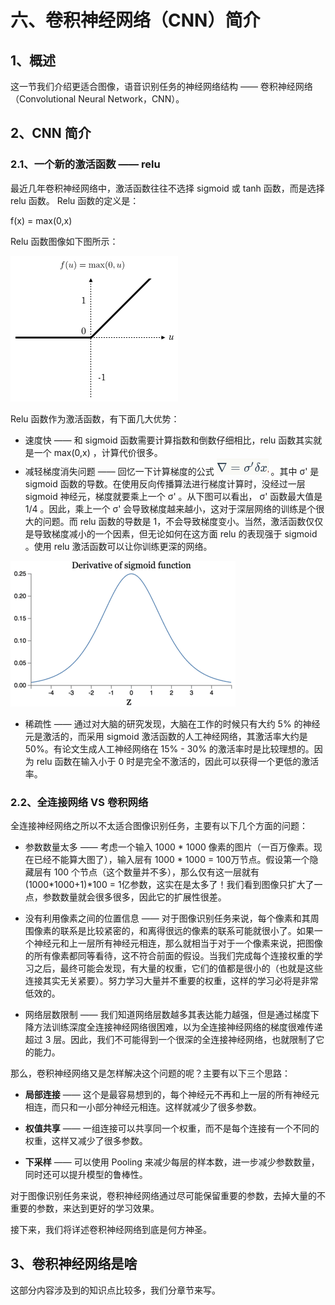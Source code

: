 # 六、卷积神经网络（CNN）简介

## 1、概述

这一节我们介绍更适合图像，语音识别任务的神经网络结构 —— 卷积神经网络（Convolutional Neural Network，CNN）。

## 2、CNN 简介

### 2.1、一个新的激活函数 —— relu

最近几年卷积神经网络中，激活函数往往不选择 sigmoid 或 tanh 函数，而是选择 relu 函数。 Relu 函数的定义是：

f(x) = max(0,x)

Relu 函数图像如下图所示：

![图1](../images/xy/xy_6_1.png)

Relu 函数作为激活函数，有下面几大优势：

 - 速度快 —— 和 sigmoid 函数需要计算指数和倒数仔细相比，relu 函数其实就是一个 max(0,x) ，计算代价很多。
 - 减轻梯度消失问题 —— 回忆一下计算梯度的公式 ![图2](../images/xy/xy_6_2.png) 。其中 σ' 是 sigmoid 函数的导数。在使用反向传播算法进行梯度计算时，没经过一层 sigmoid 神经元，梯度就要乘上一个 σ' 。从下图可以看出， σ' 函数最大值是 1/4 。因此，乘上一个 σ' 会导致梯度越来越小，这对于深层网络的训练是个很大的问题。而 relu 函数的导数是 1，不会导致梯度变小。当然，激活函数仅仅是导致梯度减小的一个因素，但无论如何在这方面 relu 的表现强于 sigmoid 。使用 relu 激活函数可以让你训练更深的网络。

![图3](../images/xy/xy_6_3.png)

 - 稀疏性 —— 通过对大脑的研究发现，大脑在工作的时候只有大约 5% 的神经元是激活的，而采用 sigmoid 激活函数的人工神经网络，其激活率大约是 50%。有论文生成人工神经网络在 15% - 30% 的激活率时是比较理想的。因为 relu 函数在输入小于 0 时是完全不激活的，因此可以获得一个更低的激活率。

### 2.2、全连接网络 VS 卷积网络

全连接神经网络之所以不太适合图像识别任务，主要有以下几个方面的问题：

 - 参数数量太多 —— 考虑一个输入 1000 * 1000  像素的图片（一百万像素。现在已经不能算大图了），输入层有 1000 * 1000 = 100万节点。假设第一个隐藏层有 100 个节点（这个数量并不多），那么仅有这一层就有 (1000*1000+1)*100 = 1亿参数，这实在是太多了！我们看到图像只扩大了一点，参数数量就会很多很多，因此它的扩展性很差。

 - 没有利用像素之间的位置信息 —— 对于图像识别任务来说，每个像素和其周围像素的联系是比较紧密的，和离得很远的像素的联系可能就很小了。如果一个神经元和上一层所有神经元相连，那么就相当于对于一个像素来说，把图像的所有像素都同等看待，这不符合前面的假设。当我们完成每个连接权重的学习之后，最终可能会发现，有大量的权重，它们的值都是很小的（也就是这些连接其实无关紧要）。努力学习大量并不重要的权重，这样的学习必将是非常低效的。

 - 网络层数限制 —— 我们知道网络层数越多其表达能力越强，但是通过梯度下降方法训练深度全连接神经网络很困难，以为全连接神经网络的梯度很难传递超过 3 层。因此，我们不可能得到一个很深的全连接神经网络，也就限制了它的能力。

那么，卷积神经网络又是怎样解决这个问题的呢？主要有以下三个思路：

 - **局部连接** —— 这个是最容易想到的，每个神经元不再和上一层的所有神经元相连，而只和一小部分神经元相连。这样就减少了很多参数。

 - **权值共享** —— 一组连接可以共享同一个权重，而不是每个连接有一个不同的权重，这样又减少了很多参数。

 - **下采样** —— 可以使用 Pooling 来减少每层的样本数，进一步减少参数数量，同时还可以提升模型的鲁棒性。

对于图像识别任务来说，卷积神经网络通过尽可能保留重要的参数，去掉大量的不重要的参数，来达到更好的学习效果。

接下来，我们将详述卷积神经网络到底是何方神圣。

## 3、卷积神经网络是啥

这部分内容涉及到的知识点比较多，我们分章节来写。